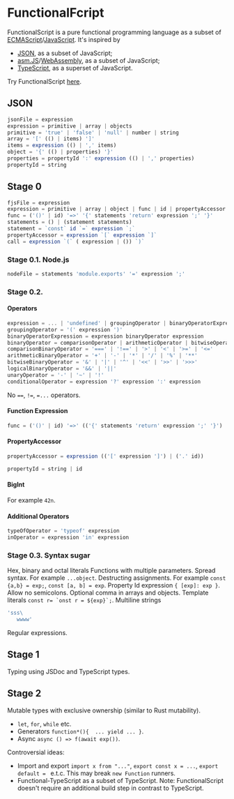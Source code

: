 # FunctionalFcript

FunctionalScript is a pure functional programming language as a subset of [ECMAScript](https://en.wikipedia.org/wiki/ECMAScript)/[JavaScript](https://en.wikipedia.org/wiki/JavaScript). It's inspired by 

- [JSON](https://en.wikipedia.org/wiki/JSON), as a subset of JavaScript;
- [asm.JS](https://en.wikipedia.org/wiki/Asm.js)/[WebAssembly](https://en.wikipedia.org/wiki/WebAssembly), as a subset of JavaScript;
- [TypeScript](https://en.wikipedia.org/wiki/TypeScript), as a superset of JavaScript.

Try FunctionalScript [here](https://functionalscript.herokuapp.com/).

## JSON

```js
jsonFile = expression
expression = primitive | array | objects
primitive = 'true' | 'false' | 'null' | number | string
array = '[' (() | items) ']'
items = expression (() | ',' items)
object = '{' (() | properties) '}'
properties = propertyId ':' expression (() | ',' properties)
propertyId = string
```

## Stage 0

```js
fjsFile = expression
expression = primitive | array | object | func | id | propertyAccessor
func = ('()' | id) '=>' '{' statements 'return' expression ';' '}'
statements = () | (statement statements)
statement = `const` id `=` expression `;`
propertyAccessor = expression `[` expression `]`
call = expression `(` ( expression | ()) `)`
```

### Stage 0.1. Node.js

```js
nodeFile = statements 'module.exports' '=' expression ';'
```

### Stage 0.2. 

#### Operators

```js
expression = ... | 'undefined' | groupingOperator | binaryOperatorExpression | unaryOperator | conditionalOperator
groupingOperator = '(' expression ')'
binaryOperatorExpression = expression binaryOperator expression
binaryOperator = comparisonOperator | arithmeticOperator | bitwiseOperator | logicalOperators | '??'
comparisonBinaryOperator = '===' | '!==' | '>' | '<' | '>=' | '<='
arithmeticBinaryOperator = '+' | '-' | '*' | '/' | '%' | '**'
bitwiseBinaryOperator = '&' | '|' | '^' | '<<' | '>>' | '>>>'
logicalBinaryOperator = '&&' | '||'
unaryOperator = '-' | '~' | '!'
conditionalOperator = expression '?' expression ':' expression
```

No `==`, `!=`, `=...` operators.

#### Function Expression

```js
func = ('()' | id) '=>' (('{' statements 'return' expression ';' '}') | expression)
```

#### PropertyAccessor

```js
propertyAccessor = expression (('[' expression ']') | ('.' id))
```

```js
propertyId = string | id
```

#### BigInt

For example `42n`.

#### Additional Operators

```js
typeOfOperator = 'typeof' expression
inOperator = expression 'in' expression
```

### Stage 0.3. Syntax sugar

Hex, binary and octal literals
Functions with multiple parameters.
Spread syntax. For example `...object`.
Destructing assignments. For example `const {a,b} = exp;`, `const [a, b] = exp`.
Property Id expression `{ [exp]: exp }`.
Allow no semicolons.
Optional comma in arrays and objects.
Template literals ``const r= `onst r = ${exp}`;``.
Multiline strings 
```js
'sss\
   wwww'
```
Regular expressions.

## Stage 1

Typing using JSDoc and TypeScript types.

## Stage 2

Mutable types with exclusive ownership (similar to Rust mutability).

- `let`, `for`, `while` etc.
- Generators `function*(){  ... yield ... }`.
- Async `async () => f(await exp())`.

Controversial ideas: 

- Import and export `import x from "..."`, `export const x = ...`, `export default = ` e.t.c. This may break `new Function` runners. 
- Functional-TypeScript as a subset of TypeScript. Note: FunctionalScript doesn't require an additional build step in contrast to TypeScript.
